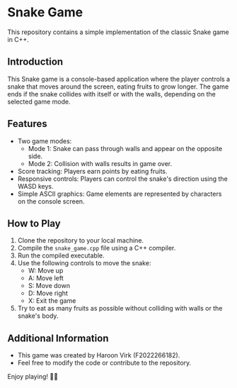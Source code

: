 # Snake Game

This repository contains a simple implementation of the classic Snake game in C++.

## Introduction

This Snake game is a console-based application where the player controls a snake that moves around the screen, eating fruits to grow longer. The game ends if the snake collides with itself or with the walls, depending on the selected game mode.

## Features

- Two game modes:
  - Mode 1: Snake can pass through walls and appear on the opposite side.
  - Mode 2: Collision with walls results in game over.
- Score tracking: Players earn points by eating fruits.
- Responsive controls: Players can control the snake's direction using the WASD keys.
- Simple ASCII graphics: Game elements are represented by characters on the console screen.

## How to Play

1. Clone the repository to your local machine.
2. Compile the `snake_game.cpp` file using a C++ compiler.
3. Run the compiled executable.
4. Use the following controls to move the snake:
   - W: Move up
   - A: Move left
   - S: Move down
   - D: Move right
   - X: Exit the game
5. Try to eat as many fruits as possible without colliding with walls or the snake's body.

## Additional Information

- This game was created by Haroon Virk (F2022266182).
- Feel free to modify the code or contribute to the repository.

Enjoy playing! 🐍🍎
